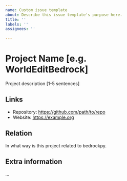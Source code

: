 ```yaml
---
name: Custom issue template
about: Describe this issue template's purpose here.
title: ''
labels: ''
assignees: ''

---
```


# Project Name [e.g. WorldEditBedrock]

Project description [1-5 sentences]


## Links

- Repository: https://github.com/path/to/repo
- Website: https://example.org


## Relation

In what way is this project related to bedrockpy.


## Extra information

...
